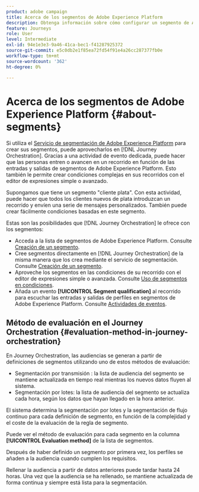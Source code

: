 ```yaml
---
product: adobe campaign
title: Acerca de los segmentos de Adobe Experience Platform
description: Obtenga información sobre cómo configurar un segmento de Adobe Experience Platform
feature: Journeys
role: User
level: Intermediate
exl-id: 94e1e3e3-9a46-41ca-bec1-f41287925372
source-git-commit: e5c0db2e1f85ea72fd54f91e4a26cc287377fb0e
workflow-type: tm+mt
source-wordcount: '362'
ht-degree: 0%

---
```


# Acerca de los segmentos de Adobe Experience Platform {#about-segments}

Si utiliza el [Servicio de segmentación de Adobe Experience Platform](https://experienceleague.adobe.com/docs/experience-platform/segmentation/home.html) para crear sus segmentos, puede aprovecharlos en [!DNL Journey Orchestration]. Gracias a una actividad de evento dedicada, puede hacer que las personas entren o avancen en un recorrido en función de las entradas y salidas de segmentos de Adobe Experience Platform. Esto también le permite crear condiciones complejas en sus recorridos con el editor de expresiones simple o avanzado.

Supongamos que tiene un segmento &quot;cliente plata&quot;. Con esta actividad, puede hacer que todos los clientes nuevos de plata introduzcan un recorrido y envíen una serie de mensajes personalizados. También puede crear fácilmente condiciones basadas en este segmento.

Estas son las posibilidades que [!DNL Journey Orchestration] le ofrece con los segmentos:

* Acceda a la lista de segmentos de Adobe Experience Platform. Consulte [Creación de un segmento](../segment/creating-a-segment.md).
* Cree segmentos directamente en [!DNL Journey Orchestration] de la misma manera que los crea mediante el servicio de segmentación. Consulte [Creación de un segmento](../segment/creating-a-segment.md).
* Aproveche los segmentos en las condiciones de su recorrido con el editor de expresiones simple o avanzada. Consulte [Uso de segmentos en condiciones](../segment/using-a-segment.md).
* Añada un evento **[!UICONTROL Segment qualification]** al recorrido para escuchar las entradas y salidas de perfiles en segmentos de Adobe Experience Platform. Consulte [Actividades de eventos](../building-journeys/segment-qualification-events.md).

## Método de evaluación en el Journey Orchestration {#evaluation-method-in-journey-orchestration}

En Journey Orchestration, las audiencias se generan a partir de definiciones de segmentos utilizando uno de estos métodos de evaluación:

* Segmentación por transmisión : la lista de audiencia del segmento se mantiene actualizada en tiempo real mientras los nuevos datos fluyen al sistema.
* Segmentación por lotes: la lista de audiencia del segmento se actualiza cada hora, según los datos que hayan llegado en la hora anterior.

El sistema determina la segmentación por lotes y la segmentación de flujo continuo para cada definición de segmento, en función de la complejidad y el coste de la evaluación de la regla de segmento.

Puede ver el método de evaluación para cada segmento en la columna **[!UICONTROL Evaluation method]** de la lista de segmentos.

Después de haber definido un segmento por primera vez, los perfiles se añaden a la audiencia cuando cumplen los requisitos.

Rellenar la audiencia a partir de datos anteriores puede tardar hasta 24 horas. Una vez que la audiencia se ha rellenado, se mantiene actualizada de forma continua y siempre está lista para la segmentación.